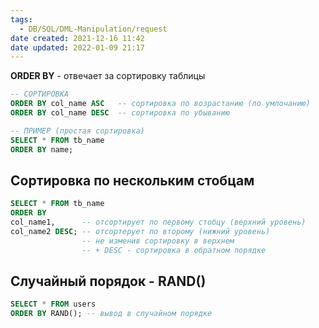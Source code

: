 ```yaml
---
tags:
  - DB/SQL/DML-Manipulation/request
date created: 2021-12-16 11:42
date updated: 2022-01-09 21:17
---
```


**ORDER BY** - отвечает за сортировку таблицы

```sql
-- СОРТИРОВКА
ORDER BY col_name ASC	-- сортировка по возрастанию (по умлочанию)
ORDER BY col_name DESC 	-- сортировка по убыванию
```

```sql
-- ПРИМЕР (простая сортировка)
SELECT * FROM tb_name
ORDER BY name;
```

## Сортировка по нескольким стобцам

```sql
SELECT * FROM tb_name
ORDER BY  
сol_name1, 		-- отсортирует по первому стобцу (верхний уровень)
col_name2 DESC; -- отсортерует по второму (нижний уровень) 
			  	-- не изменив сортировку в верхнем
				-- + DESC - сортировка в обратном порядке
```

## Случайный порядок - RAND()

```sql
SELECT * FROM users
ORDER BY RAND(); -- вывод в случайном порядке
```
